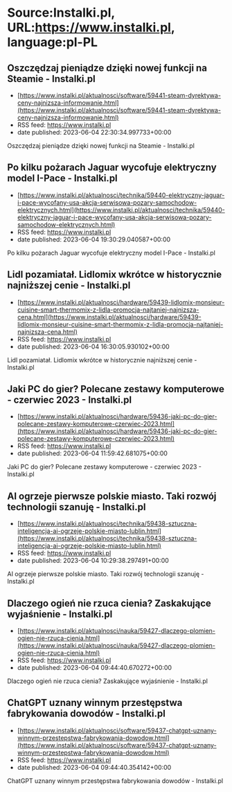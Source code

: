 # Source:Instalki.pl, URL:https://www.instalki.pl, language:pl-PL

## Oszczędzaj pieniądze dzięki nowej funkcji na Steamie - Instalki.pl
 - [https://www.instalki.pl/aktualnosci/software/59441-steam-dyrektywa-ceny-najnizsza-informowanie.html](https://www.instalki.pl/aktualnosci/software/59441-steam-dyrektywa-ceny-najnizsza-informowanie.html)
 - RSS feed: https://www.instalki.pl
 - date published: 2023-06-04 22:30:34.997733+00:00

Oszczędzaj pieniądze dzięki nowej funkcji na Steamie - Instalki.pl

## Po kilku pożarach Jaguar wycofuje elektryczny model I-Pace - Instalki.pl
 - [https://www.instalki.pl/aktualnosci/technika/59440-elektryczny-jaguar-i-pace-wycofany-usa-akcja-serwisowa-pozary-samochodow-elektrycznych.html](https://www.instalki.pl/aktualnosci/technika/59440-elektryczny-jaguar-i-pace-wycofany-usa-akcja-serwisowa-pozary-samochodow-elektrycznych.html)
 - RSS feed: https://www.instalki.pl
 - date published: 2023-06-04 19:30:29.040587+00:00

Po kilku pożarach Jaguar wycofuje elektryczny model I-Pace - Instalki.pl

## Lidl pozamiatał. Lidlomix wkrótce w historycznie najniższej cenie - Instalki.pl
 - [https://www.instalki.pl/aktualnosci/hardware/59439-lidlomix-monsieur-cuisine-smart-thermomix-z-lidla-promocja-najtaniej-najnizsza-cena.html](https://www.instalki.pl/aktualnosci/hardware/59439-lidlomix-monsieur-cuisine-smart-thermomix-z-lidla-promocja-najtaniej-najnizsza-cena.html)
 - RSS feed: https://www.instalki.pl
 - date published: 2023-06-04 16:30:05.930102+00:00

Lidl pozamiatał. Lidlomix wkrótce w historycznie najniższej cenie - Instalki.pl

## Jaki PC do gier? Polecane zestawy komputerowe - czerwiec 2023 - Instalki.pl
 - [https://www.instalki.pl/aktualnosci/hardware/59436-jaki-pc-do-gier-polecane-zestawy-komputerowe-czerwiec-2023.html](https://www.instalki.pl/aktualnosci/hardware/59436-jaki-pc-do-gier-polecane-zestawy-komputerowe-czerwiec-2023.html)
 - RSS feed: https://www.instalki.pl
 - date published: 2023-06-04 11:59:42.681075+00:00

Jaki PC do gier? Polecane zestawy komputerowe - czerwiec 2023 - Instalki.pl

## AI ogrzeje pierwsze polskie miasto. Taki rozwój technologii szanuję - Instalki.pl
 - [https://www.instalki.pl/aktualnosci/technika/59438-sztuczna-inteligencja-ai-ogrzeje-polskie-miasto-lublin.html](https://www.instalki.pl/aktualnosci/technika/59438-sztuczna-inteligencja-ai-ogrzeje-polskie-miasto-lublin.html)
 - RSS feed: https://www.instalki.pl
 - date published: 2023-06-04 10:29:38.297491+00:00

AI ogrzeje pierwsze polskie miasto. Taki rozwój technologii szanuję - Instalki.pl

## Dlaczego ogień nie rzuca cienia? Zaskakujące wyjaśnienie - Instalki.pl
 - [https://www.instalki.pl/aktualnosci/nauka/59427-dlaczego-plomien-ogien-nie-rzuca-cienia.html](https://www.instalki.pl/aktualnosci/nauka/59427-dlaczego-plomien-ogien-nie-rzuca-cienia.html)
 - RSS feed: https://www.instalki.pl
 - date published: 2023-06-04 09:44:40.670272+00:00

Dlaczego ogień nie rzuca cienia? Zaskakujące wyjaśnienie - Instalki.pl

## ChatGPT uznany winnym przestępstwa fabrykowania dowodów - Instalki.pl
 - [https://www.instalki.pl/aktualnosci/software/59437-chatgpt-uznany-winnym-przestepstwa-fabrykowania-dowodow.html](https://www.instalki.pl/aktualnosci/software/59437-chatgpt-uznany-winnym-przestepstwa-fabrykowania-dowodow.html)
 - RSS feed: https://www.instalki.pl
 - date published: 2023-06-04 09:44:40.354142+00:00

ChatGPT uznany winnym przestępstwa fabrykowania dowodów - Instalki.pl

